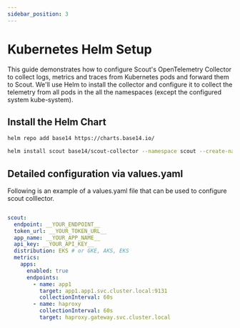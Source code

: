 ```yaml
---
sidebar_position: 3
---
```

# Kubernetes Helm Setup
This guide demonstrates how to configure Scout's OpenTelemetry Collector to collect logs, metrics and traces from Kubernetes pods and forward them to Scout. We'll use Helm to install the collector and configure it to collect the telemetry from all pods in the all the namespaces (except the configured system kube-system).


## Install the Helm Chart

```bash
helm repo add base14 https://charts.base14.io/
```

```bash
helm install scout base14/scout-collector --namespace scout --create-namespace -f values.yaml
```

## Detailed configuration via values.yaml

Following is an example of a values.yaml file that can be used to configure scout colllector.

```yaml

scout:
  endpoint: __YOUR_ENDPOINT__
  token_url: __YOUR_TOKEN_URL__
  app_name: __YOUR_APP_NAME__
  api_key: __YOUR_API_KEY__
  distribution: EKS # or GKE, AKS, EKS
  metrics:
    apps:
      enabled: true
      endpoints:
        - name: app1
          target: app1.app1.svc.cluster.local:9131
          collectionInterval: 60s
        - name: haproxy
          collectionInterval: 60s
          target: haproxy.gateway.svc.cluster.local
```